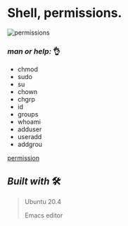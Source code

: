 # **Shell, permissions.**


![permissions](https://user-images.githubusercontent.com/85587286/160503628-d9841c86-358d-44f8-ac76-d58a6d326487.png)

### *_man or help:_* 👌

- chmod
- sudo
- su
- chown
- chgrp
- id
- groups
- whoami
- adduser
- useradd
- addgrou

[permission](http://linuxcommand.org/lc3_lts0090.php)
 

## *_Built with_* 🛠️


>Ubuntu 20.4
>
>Emacs editor

